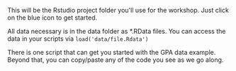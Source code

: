 This will be the Rstudio project folder you'll use for the workshop.  Just click
on the blue icon to get started.

All data necessary is in the data folder as *.RData files.  You can access the
data in your scripts via `load('data/file.Rdata')`

There is one script that can get you started with the GPA data example.  Beyond
that, you can copy/paste any of the code you see as we go along.